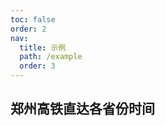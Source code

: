 ```yaml
---
toc: false
order: 2
nav:
  title: 示例
  path: /example
  order: 3
---
```


## 郑州高铁直达各省份时间

<code src= './highspeedTime/index.tsx' compact="true" defaultShowCode></code>
